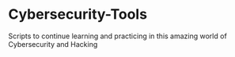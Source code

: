 # Cybersecurity-Tools
Scripts to continue learning and practicing in this amazing world of Cybersecurity and Hacking
